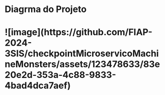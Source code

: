 <h1> Diagrma do Projeto <h1>
![image](https://github.com/FIAP-2024-3SIS/checkpointMicroservicoMachineMonsters/assets/123478633/83e20e2d-353a-4c88-9833-4bad4dca7aef)

